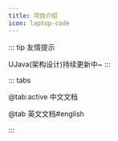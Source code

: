 ```yaml
---
title: 项目介绍
icon: laptop-code
---
```


::: tip 友情提示

UJava(架构设计)持续更新中~
:::

<div align="center">

[//]: # ([GitHub]&#40;https://github.com/yangchunjian/ujava&#41; | [Gitee]&#40;https://gitee.com/yangchunjian/ujava&#41;)

</div>



::: tabs

@tab:active 中文文档

<!-- @include: ../README.md -->

@tab 英文文档#english
<!-- @include: ../README-EN.md -->

:::




